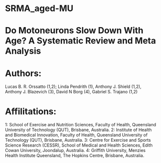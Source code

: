 # SRMA_aged-MU

# Do Motoneurons Slow Down With Age? A Systematic Review and Meta Analysis

# Authors:
Lucas B. R. Orssatto (1,2); Linda Pendrith (1), Anthony J. Shield (1,2), Anthony J. Blazevich (3), David N Borg (4), Gabriel S. Trajano (1,2)

# Affilitations:

1: School of Exercise and Nutrition Sciences, Faculty of Health, Queensland University of Technology (QUT), Brisbane, Australia.
2: Institute of Health and Biomedical Innovation, Faculty of Health, Queensland University of Technology (QUT), Brisbane, Australia.
3: Centre for Exercise and Sports Science Research (CESSR), School of Medical and Health Sciences, Edith Cowan University, Joondalup, Australia.
4: Griffith University, Menzies Health Institute Queensland, The Hopkins Centre, Brisbane, Australia. 

